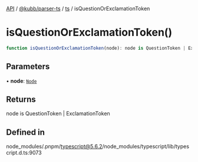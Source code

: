 [API](../../../../../packages.md) / [@kubb/parser-ts](../../../index.md) / [ts](../index.md) / isQuestionOrExclamationToken

# isQuestionOrExclamationToken()

```ts
function isQuestionOrExclamationToken(node): node is QuestionToken | ExclamationToken
```

## Parameters

• **node**: [`Node`](../interfaces/Node.md)

## Returns

node is QuestionToken \| ExclamationToken

## Defined in

node\_modules/.pnpm/typescript@5.6.2/node\_modules/typescript/lib/typescript.d.ts:9073
